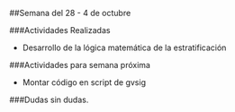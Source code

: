 ##Semana del 28 - 4 de octubre 

###Actividades Realizadas

- Desarrollo de la lógica matemática de la estratificación

###Actividades para semana próxima

- Montar código en script de gvsig  

###Dudas 
sin dudas.
